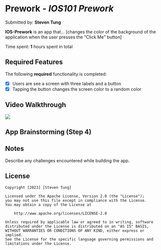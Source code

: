 # Prework - *IOS101 Prework*

Submitted by: **Steven Tung**

**IOS-Prework** is an app that... [changes the color of the background of the application when the user presses the "Click Me" button] 

Time spent: **1** hours spent in total

## Required Features

The following **required** functionality is completed:

- [X] Users are see a screen with three labels and a button
- [X] Tapping the button changes the screen color to a random color
 
## Video Walkthrough
<a href="https://www.loom.com/share/5c3415a054e64fd8994affe5561075fa">
   <img style="max-width:300px;" src="https://www.loom.com/share/5c3415a054e64fd8994affe5561075fa">
</a>




## App Brainstorming (Step 4)

## Notes

Describe any challenges encountered while building the app.

## License

    Copyright [2023] [Steven Tung]

    Licensed under the Apache License, Version 2.0 (the "License");
    you may not use this file except in compliance with the License.
    You may obtain a copy of the License at

        http://www.apache.org/licenses/LICENSE-2.0

    Unless required by applicable law or agreed to in writing, software
    distributed under the License is distributed on an "AS IS" BASIS,
    WITHOUT WARRANTIES OR CONDITIONS OF ANY KIND, either express or implied.
    See the License for the specific language governing permissions and
    limitations under the License.
